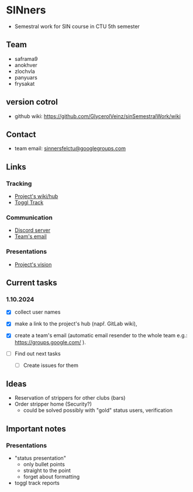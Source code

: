 # SINners
- Semestral work for SIN course in CTU 5th semester

## Team
- saframa9
- anokhver
- zlochvla
- panyuars
- frysakat

## version cotrol
- github wiki: https://github.com/GlycerolVeinz/sinSemestralWork/wiki

## Contact
- team email: sinnersfelctu@googlegroups.com

## Links
### Tracking
- [Project's wiki/hub](https://github.com/GlycerolVeinz/sinSemestralWork/wiki)
- [Toggl Track](https://track.toggl.com/timer)

### Communication
- [Discord server](https://discord.com/channels/1290617850721210378/1290617850721210381)
- [Team's email](https://groups.google.com/g/sinnersfelctu)

### Presentations
- [Project's vision](https://docs.google.com/presentation/d/1vIWmiGsw_xAF6CRHK3qURhwJZYHupuV7wGaMn6wWAJs/edit)

## Current tasks
### 1.10.2024
- [x] collect user names 
- [x] make a link to the project's hub (např. GitLab wiki), 
- [x] create a team's email (automatic email resender to the whole team e.g.: https://groups.google.com/ ).

- [ ] Find out next tasks
    - [ ] Create issues for them

## Ideas
- Reservation of strippers for other clubs (bars)
- Order stripper home (Security?)
    - could be solved possibly with "gold" status users, verification

## Important notes 
### Presentations
- "status presentation"
    - only bullet points
    - straight to the point
    - forget about formatting
- toggl track reports
